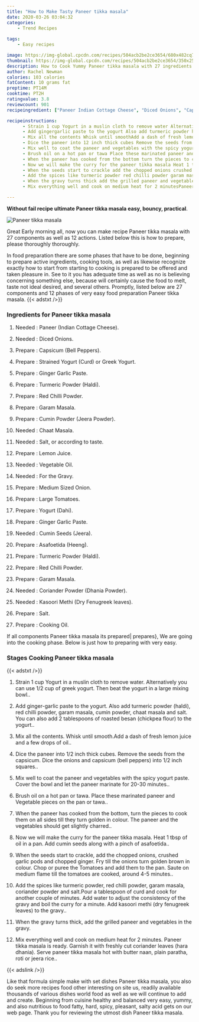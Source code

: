 ```yaml
---
title: "How to Make Tasty Paneer tikka masala"
date: 2020-03-26 03:04:32
categories:
    - Trend Recipes
    
tags:
    - Easy recipes

image: https://img-global.cpcdn.com/recipes/504acb2be2ce3654/680x482cq70/paneer-tikka-masala-recipe-main-photo.jpg
thumbnail: https://img-global.cpcdn.com/recipes/504acb2be2ce3654/350x250cq70/paneer-tikka-masala-recipe-main-photo.jpg
description: How to Cook Yummy Paneer tikka masala with 27 ingredients and 12 stages of easy cooking.
author: Rachel Newman
calories: 103 calories
fatContent: 10 grams fat
preptime: PT14M
cooktime: PT2H
ratingvalue: 3.8
reviewcount: 901
recipeingredient: ["Paneer Indian Cottage Cheese", "Diced Onions", "Capsicum Bell Peppers", "Strained Yogurt Curd or Greek Yogurt", "Ginger Garlic Paste", "Turmeric Powder Haldi", "Red Chilli Powder", "Garam Masala", "Cumin Powder Jeera Powder", "Chaat Masala", "Salt or according to taste", "Lemon Juice", "Vegetable Oil", "For the Gravy", "Medium Sized Onion", "Large Tomatoes", "Yogurt Dahi", "Ginger Garlic Paste", "Cumin Seeds Jeera", "Asafoetida Heeng", "Turmeric Powder Haldi", "Red Chilli Powder", "Garam Masala", "Coriander Powder Dhania Powder", "Kasoori Methi Dry Fenugreek leaves", "Salt", "Cooking Oil"]

recipeinstructions: 
      - Strain 1 cup Yogurt in a muslin cloth to remove water Alternatively you can use 12 cup of greek yogurt Then beat the yogurt in a large mixing bowl 
      - Add gingergarlic paste to the yogurt Also add turmeric powder haldi red chilli powder garam masala cumin powder chaat masala and salt You can also add 2 tablespoons of roasted besan chickpea flour to the yogurt 
      - Mix all the contents Whisk until smoothAdd a dash of fresh lemon juice and a few drops of oil 
      - Dice the paneer into 12 inch thick cubes Remove the seeds from the capsicum Dice the onions and capsicum bell peppers into 12 inch squares 
      - Mix well to coat the paneer and vegetables with the spicy yogurt paste Cover the bowl and let the paneer marinate for 2030 minutes 
      - Brush oil on a hot pan or tawa Place these marinated paneer and Vegetable pieces on the pan or tawa 
      - When the paneer has cooked from the bottom turn the pieces to cook them on all sides till they turn golden in colour The paneer and the vegetables should get slightly charred 
      - Now we will make the curry for the paneer tikka masala Heat 1 tbsp of oil in a pan Add cumin seeds along with a pinch of asafoetida 
      - When the seeds start to crackle add the chopped onions crushed garlic pods and chopped ginger Fry till the onions turn golden brown in colourChop or puree the Tomatoes and add them to the pan Saute on medium flame till the tomatoes are cooked around 45 minutes 
      - Add the spices like turmeric powder red chilli powder garam masala coriander powder and saltPour a tablespoon of curd and cook for another couple of minutesAdd water to adjust the consistency of the gravy and boil the curry for a minute Add kasoori methi dry fenugreek leaves to the gravy 
      - When the gravy turns thick add the grilled paneer and vegetables in the gravy 
      - Mix everything well and cook on medium heat for 2 minutesPaneer tikka masala is ready Garnish it with freshly cut coriander leaves hara dhania Serve paneer tikka masala hot with butter naan plain paratha roti or jeera rice

---
```




**Without fail recipe ultimate Paneer tikka masala easy, bouncy, practical**. 


![Paneer tikka masala](https://img-global.cpcdn.com/recipes/504acb2be2ce3654/680x482cq70/paneer-tikka-masala-recipe-main-photo.jpg "Paneer tikka masala")




Great Early morning all, now you can make recipe Paneer tikka masala with 27 components as well as 12 actions. Listed below this is how to prepare, please thoroughly thoroughly.

In food preparation there are some phases that have to be done, beginning to prepare active ingredients, cooking tools, as well as likewise recognize exactly how to start from starting to cooking is prepared to be offered and taken pleasure in. See to it you has adequate time as well as no is believing concerning something else, because will certainly cause the food to melt, taste not ideal desired, and several others. Promptly, listed below are 27 components and 12 phases of very easy food preparation Paneer tikka masala.
{{< adstxt />}}

### Ingredients for Paneer tikka masala


1. Needed  : Paneer (Indian Cottage Cheese).

1. Needed  : Diced Onions.

1. Prepare  : Capsicum (Bell Peppers).

1. Prepare  : Strained Yogurt (Curd) or Greek Yogurt.

1. Prepare  : Ginger Garlic Paste.

1. Prepare  : Turmeric Powder (Haldi).

1. Prepare  : Red Chilli Powder.

1. Prepare  : Garam Masala.

1. Prepare  : Cumin Powder (Jeera Powder).

1. Needed  : Chaat Masala.

1. Needed  : Salt, or according to taste.

1. Prepare  : Lemon Juice.

1. Needed  : Vegetable Oil.

1. Needed  : For the Gravy.

1. Prepare  : Medium Sized Onion.

1. Prepare  : Large Tomatoes.

1. Prepare  : Yogurt (Dahi).

1. Prepare  : Ginger Garlic Paste.

1. Needed  : Cumin Seeds (Jeera).

1. Prepare  : Asafoetida (Heeng).

1. Prepare  : Turmeric Powder (Haldi).

1. Prepare  : Red Chilli Powder.

1. Prepare  : Garam Masala.

1. Needed  : Coriander Powder (Dhania Powder).

1. Needed  : Kasoori Methi (Dry Fenugreek leaves).

1. Prepare  : Salt.

1. Prepare  : Cooking Oil.



If all components Paneer tikka masala its prepared| prepares}, We are going into the cooking phase. Below is just how to preparing with very easy.

### Stages Cooking Paneer tikka masala

{{< adstxt />}}


1. Strain 1 cup Yogurt in a muslin cloth to remove water. Alternatively you can use 1/2 cup of greek yogurt. Then beat the yogurt in a large mixing bowl..



1. Add ginger-garlic paste to the yogurt. Also add turmeric powder (haldi), red chilli powder, garam masala, cumin powder, chaat masala and salt. You can also add 2 tablespoons of roasted besan (chickpea flour) to the yogurt..



1. Mix all the contents. Whisk until smooth.Add a dash of fresh lemon juice and a few drops of oil..



1. Dice the paneer into 1/2 inch thick cubes. Remove the seeds from the capsicum. Dice the onions and capsicum (bell peppers) into 1/2 inch squares..



1. Mix well to coat the paneer and vegetables with the spicy yogurt paste. Cover the bowl and let the paneer marinate for 20-30 minutes..



1. Brush oil on a hot pan or tawa. Place these marinated paneer and Vegetable pieces on the pan or tawa..



1. When the paneer has cooked from the bottom, turn the pieces to cook them on all sides till they turn golden in colour. The paneer and the vegetables should get slightly charred..



1. Now we will make the curry for the paneer tikka masala. Heat 1 tbsp of oil in a pan. Add cumin seeds along with a pinch of asafoetida..



1. When the seeds start to crackle, add the chopped onions, crushed garlic pods and chopped ginger. Fry till the onions turn golden brown in colour.
Chop or puree the Tomatoes and add them to the pan. Saute on medium flame till the tomatoes are cooked, around 4-5 minutes..



1. Add the spices like turmeric powder, red chilli powder, garam masala, coriander powder and salt.Pour a tablespoon of curd and cook for another couple of minutes.
Add water to adjust the consistency of the gravy and boil the curry for a minute. Add kasoori methi (dry fenugreek leaves) to the gravy..



1. When the gravy turns thick, add the grilled paneer and vegetables in the gravy.



1. Mix everything well and cook on medium heat for 2 minutes.
Paneer tikka masala is ready. Garnish it with freshly cut coriander leaves (hara dhania). Serve paneer tikka masala hot with butter naan, plain paratha, roti or jeera rice..





{{< adslink />}}

Like that formula simple make with set dishes Paneer tikka masala, you also do seek more recipes food other interesting on site us, readily available thousands of various dishes world food as well as we will continue to add and create. Beginning from cuisine healthy and balanced very easy, yummy, and also nutritious to food fatty, hard, spicy, pleasant, salty acid gets on our web page. Thank you for reviewing the utmost dish Paneer tikka masala.
